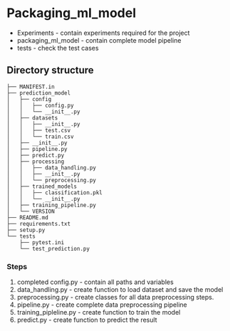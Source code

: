 # Packaging_ml_model

- Experiments - contain experiments required for the project
- packaging_ml_model - contain complete model pipeline 
- tests - check the test cases

## Directory structure

```
├── MANIFEST.in
├── prediction_model
│   ├── config
│   │   ├── config.py
│   │   └── __init__.py
│   ├── datasets
│   │   ├── __init__.py
│   │   ├── test.csv
│   │   └── train.csv
│   ├── __init__.py
│   ├── pipeline.py
│   ├── predict.py
│   ├── processing
│   │   ├── data_handling.py
│   │   ├── __init__.py
│   │   └── preprocessing.py
│   ├── trained_models
│   │   ├── classification.pkl
│   │   └── __init__.py
│   ├── training_pipeline.py
│   └── VERSION
├── README.md
├── requirements.txt
├── setup.py
└── tests
    ├── pytest.ini
    └── test_prediction.py
```

### Steps
1. completed config.py - contain all paths and variables
2. data_handling.py - create function to load dataset and save the model
3. preprocessing.py - create classes for all data preprocessing steps.
4. pipeline.py - create complete data preprocessing pipeline
5. training_pipleline.py - create function to train the model
6. predict.py - create function to predict the result